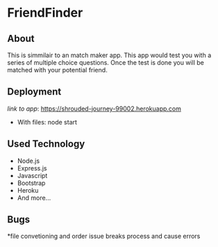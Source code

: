 # FriendFinder
## About
This is simmilair to an match maker app. This app would test you with a series of multiple choice questions. 
Once the test is done you will be matched with your potential friend. 

## Deployment

*link to app*: https://shrouded-journey-99002.herokuapp.com
* With files: node start

## Used Technology
* Node.js
* Express.js
* Javascript
* Bootstrap
* Heroku
* And more...

## Bugs
*file convetioning and order issue breaks process and cause errors

